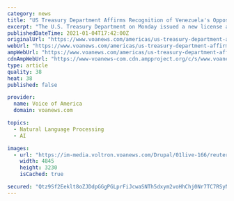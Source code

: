 ```yaml
---
category: news
title: "US Treasury Department Affirms Recognition of Venezuela's Opposition-Held Congress"
excerpt: "The U.S. Treasury Department on Monday issued a new license allowing certain transactions with Venezuelan opposition leader Juan Guaido despite U.S."
publishedDateTime: 2021-01-04T17:42:00Z
originalUrl: "https://www.voanews.com/americas/us-treasury-department-affirms-recognition-venezuelas-opposition-held-congress"
webUrl: "https://www.voanews.com/americas/us-treasury-department-affirms-recognition-venezuelas-opposition-held-congress"
ampWebUrl: "https://www.voanews.com/americas/us-treasury-department-affirms-recognition-venezuelas-opposition-held-congress?amp"
cdnAmpWebUrl: "https://www-voanews-com.cdn.ampproject.org/c/s/www.voanews.com/americas/us-treasury-department-affirms-recognition-venezuelas-opposition-held-congress?amp"
type: article
quality: 38
heat: 38
published: false

provider:
  name: Voice of America
  domain: voanews.com

topics:
  - Natural Language Processing
  - AI

images:
  - url: "https://im-media.voltron.voanews.com/Drupal/01live-166/reuters-images/2021/01/reuters_com_2020_newsml_RC29VK9J0DHW.jpg"
    width: 4845
    height: 3230
    isCached: true

secured: "Qtz9Sf2Eeklt8oZJDdpGGgPGLprFiJcwaSNTh5dxym2voHhChj0Nr7TC7RSyNPlbeqsBBVx/YZrB4B4yJpMHepfRQO3m3WmMztFWaHU7PN0RW5SpXiKaklM07yZFTwBbTCCdPrsS6FsvU4I5rH7yZWDSZAjyow6bsjfsXJGTgveJYphuIfMc80hsQI0XRw6C2+7doiEZN0R/H8pX8BQx3frfXbGB1XbRA4/rd2pW994A9DLx6pq2A8d5CfMQ1X1CfFErBW4eKmP3OZZAqmgFgAPQjCjbJY3mJ0/rbDga2wcAZIGwz6OezQhhZGTR9D3admIoERWVJm88m+pGOrY9RtUfKlcXpQ7LaK0fcA2Z+Ik=;A89Cfd9z86Bm1hSocXqg4A=="
---
```


